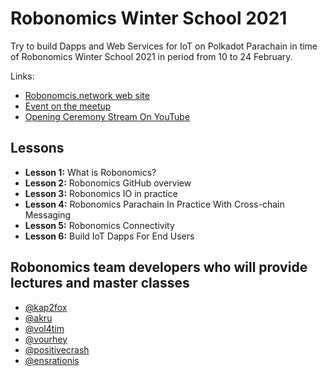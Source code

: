 # Robonomics Winter School 2021
Try to build Dapps and Web Services for IoT on Polkadot Parachain in time of Robonomics Winter School 2021 in period from 10 to 24 February.

Links:
* [Robonomcis.network web site](https://robonomics.network/blog/winter-robonomics-school/)
* [Event on the meetup](https://www.meetup.com/robonomics/events/275378464/)
* [Opening Ceremony Stream On YouTube](https://youtu.be/kQaSwNYHJQ8)

## Lessons

* **Lesson 1:** What is Robonomics?
* **Lesson 2:** Robonomics GitHub overview
* **Lesson 3:** Robonomics IO in practice
* **Lesson 4:** Robonomics Parachain In Practice With Cross-chain Messaging
* **Lesson 5:** Robonomics Connectivity
* **Lesson 6:** Build IoT Dapps For End Users

## Robonomics team developers who will provide lectures and master classes
* [@kap2fox](https://scholar.google.com/citations?user=J3HFpjoAAAAJ&hl=en)
* [@akru](https://github.com/akru)
* [@vol4tim](https://github.com/vol4tim)
* [@vourhey](https://github.com/Vourhey)
* [@positivecrash](https://github.com/positivecrash)
* [@ensrationis](https://scholar.google.com/citations?user=0c53yygAAAAJ&hl=en)
